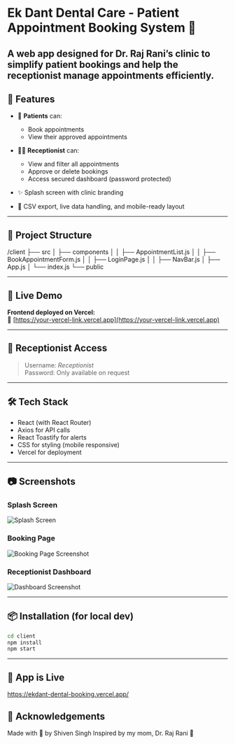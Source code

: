 # Ek Dant Dental Care - Patient Appointment Booking System 🦷

A web app designed for **Dr. Raj Rani’s clinic** to simplify patient bookings and help the receptionist manage appointments efficiently.
---

## 🔧 Features

- 📱 **Patients** can:
  - Book appointments
  - View their approved appointments

- 🧑‍⚕️ **Receptionist** can:
  - View and filter all appointments
  - Approve or delete bookings
  - Access secured dashboard (password protected)

- ✨ Splash screen with clinic branding
- 📅 CSV export, live data handling, and mobile-ready layout

---

## 📁 Project Structure

/client
├── src
│ ├── components
│ │ ├── AppointmentList.js
│ │ ├── BookAppointmentForm.js
│ │ ├── LoginPage.js
│ │ ├── NavBar.js
│ ├── App.js
│ └── index.js
└── public

---

## 🚀 Live Demo

**Frontend deployed on Vercel:**  
🔗 [https://your-vercel-link.vercel.app](https://your-vercel-link.vercel.app)

---

## 🔐 Receptionist Access

> Username: _Receptionist_  
> Password: Only available on request

---

## 🛠 Tech Stack

- React (with React Router)
- Axios for API calls
- React Toastify for alerts
- CSS for styling (mobile responsive)
- Vercel for deployment

---
## 📷 Screenshots

### Splash Screen  
![Splash Screen](./screenshots/Splashscreen.png)

### Booking Page  
![Booking Page Screenshot](/screenshots/BookingPage.png)

### Receptionist Dashboard  
![Dashboard Screenshot](/screenshots/Dashboard.png)



---

## 📦 Installation (for local dev)

```bash
cd client
npm install
npm start
```
---

## 🔗 App is Live
https://ekdant-dental-booking.vercel.app/

## 🙏 Acknowledgements
Made with 💖 by Shiven Singh
Inspired by my mom, Dr. Raj Rani 🦷


